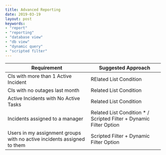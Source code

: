 ```yaml
---
title: Advanced Reporting 
date: 2019-03-19
layout: post
keywords:
- "report"
- "reporting"
- "database view"
- "db view"
- "dynamic query"
- "scripted filter"
---
```


<!--more-->


| Requirement | Suggested Approach |
| --- | --- |
| CIs with more than 1 Active Incident | RElated List Condition |
| CIs with no outages last month | Related List Condition |
| Active Incidents with No Active Tasks | Related List Condition |
| Incidents assigned to a manager | Related List Condition * / Scripted Filter + Dynamic Filter Option |
| Users in my assignment groups with no active incidents assigned to them | Scripted Filter + Dynamic Filter Option |